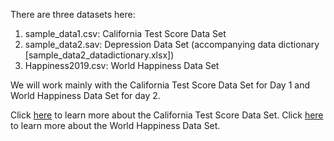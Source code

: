 
There are three datasets here:

1. sample_data1.csv: California Test Score Data Set
2. sample_data2.sav: Depression Data Set (accompanying data dictionary [sample_data2_datadictionary.xlsx])
3. Happiness2019.csv: World Happiness Data Set

We will work mainly with the California Test Score Data Set for Day 1 and World Happiness Data Set for day 2.

Click [here](dataset1.md) to learn more about the California Test Score Data Set.
Click [here](dataset2.md) to learn more about the World Happiness Data Set.